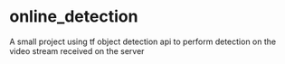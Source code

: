 # online_detection
A small project using tf object detection api to perform detection on the video stream received on the server 
